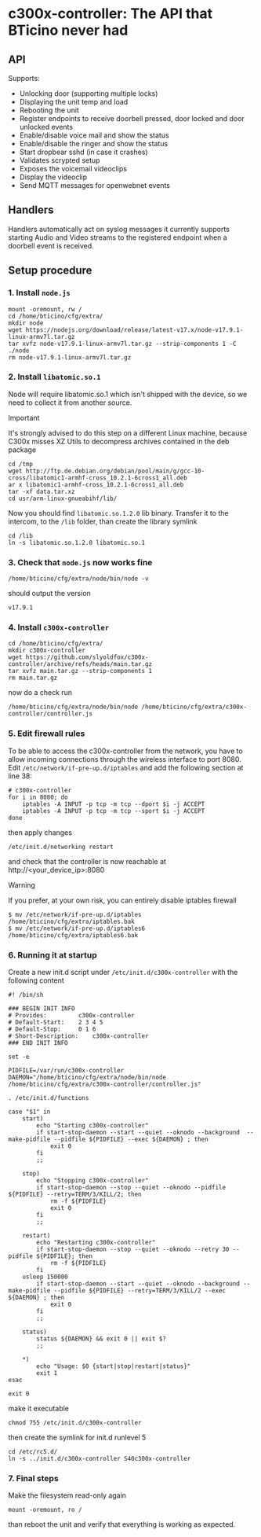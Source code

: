 # c300x-controller: The API that BTicino never had

## API

Supports:

* Unlocking door (supporting multiple locks)
* Displaying the unit temp and load
* Rebooting the unit
* Register endpoints to receive doorbell pressed, door locked and door unlocked events
* Enable/disable voice mail and show the status
* Enable/disable the ringer and show the status
* Start dropbear sshd (in case it crashes)
* Validates scrypted setup
* Exposes the voicemail videoclips
* Display the videoclip
* Send MQTT messages for openwebnet events

## Handlers

Handlers automatically act on syslog messages it currently supports starting Audio and Video streams to the registered endpoint when a doorbell event is received.

## Setup procedure

### 1. Install `node.js`
```
mount -oremount, rw /
cd /home/bticino/cfg/extra/
mkdir node
wget https://nodejs.org/download/release/latest-v17.x/node-v17.9.1-linux-armv7l.tar.gz
tar xvfz node-v17.9.1-linux-armv7l.tar.gz --strip-components 1 -C ./node
rm node-v17.9.1-linux-armv7l.tar.gz
```

### 2. Install `libatomic.so.1`

Node will require libatomic.so.1 which isn't shipped with the device, so we need to collect it from another source.

> [!IMPORTANT] 
> It's strongly advised to do this step on a different Linux machine, because C300x misses XZ Utils to decompress archives contained in the deb package

```
cd /tmp
wget http://ftp.de.debian.org/debian/pool/main/g/gcc-10-cross/libatomic1-armhf-cross_10.2.1-6cross1_all.deb
ar x libatomic1-armhf-cross_10.2.1-6cross1_all.deb
tar -xf data.tar.xz
cd usr/arm-linux-gnueabihf/lib/
```

Now you should find `libatomic.so.1.2.0` lib binary. Transfer it to the intercom, to the `/lib` folder, than create the library symlink

```
cd /lib
ln -s libatomic.so.1.2.0 libatomic.so.1
```

### 3. Check that `node.js` now works fine

```
/home/bticino/cfg/extra/node/bin/node -v
```
should output the version
```
v17.9.1
```

### 4. Install `c300x-controller`

```
cd /home/bticino/cfg/extra/
mkdir c300x-controller
wget https://github.com/slyoldfox/c300x-controller/archive/refs/heads/main.tar.gz
tar xvfz main.tar.gz --strip-components 1
rm main.tar.gz
```

now do a check run

```
/home/bticino/cfg/extra/node/bin/node /home/bticino/cfg/extra/c300x-controller/controller.js
```

### 5. Edit firewall rules

To be able to access the c300x-controller from the network, you have to allow incoming connections through the wireless interface to port 8080.
Edit `/etc/network/if-pre-up.d/iptables` and add the following section at line 38:

```
# c300x-controller
for i in 8080; do
	iptables -A INPUT -p tcp -m tcp --dport $i -j ACCEPT
	iptables -A INPUT -p tcp -m tcp --sport $i -j ACCEPT
done
```

then apply changes

```
/etc/init.d/networking restart
```

and check that the controller is now reachable at http://<your_device_ip>:8080

> [!WARNING]
> If you prefer, at your own risk, you can entirely disable iptables firewall
> 
> ```
> $ mv /etc/network/if-pre-up.d/iptables /home/bticino/cfg/extra/iptables.bak
> $ mv /etc/network/if-pre-up.d/iptables6 /home/bticino/cfg/extra/iptables6.bak
> ```

### 6. Running it at startup

Create a new init.d script under `/etc/init.d/c300x-controller` with the following content
```
#! /bin/sh

### BEGIN INIT INFO
# Provides:         c300x-controller
# Default-Start:    2 3 4 5
# Default-Stop:     0 1 6
# Short-Description:    c300x-controller
### END INIT INFO

set -e

PIDFILE=/var/run/c300x-controller
DAEMON="/home/bticino/cfg/extra/node/bin/node /home/bticino/cfg/extra/c300x-controller/controller.js"

. /etc/init.d/functions

case "$1" in
    start)
        echo "Starting c300x-controller"
		if start-stop-daemon --start --quiet --oknodo --background  --make-pidfile --pidfile ${PIDFILE} --exec ${DAEMON} ; then
			exit 0
		fi
        ;;

    stop)
        echo "Stopping c300x-controller"
        if start-stop-daemon --stop --quiet --oknodo --pidfile ${PIDFILE} --retry=TERM/3/KILL/2; then
            rm -f ${PIDFILE}
            exit 0
        fi
        ;;

    restart)
        echo "Restarting c300x-controller"
        if start-stop-daemon --stop --quiet --oknodo --retry 30 --pidfile ${PIDFILE}; then
            rm -f ${PIDFILE}
        fi
	usleep 150000 
        if start-stop-daemon --start --quiet --oknodo --background --make-pidfile --pidfile ${PIDFILE} --retry=TERM/3/KILL/2 --exec ${DAEMON} ; then
            exit 0
        fi
        ;;

    status)
        status ${DAEMON} && exit 0 || exit $?
        ;;

    *)
        echo "Usage: $0 {start|stop|restart|status}"
        exit 1
esac

exit 0
```

make it executable

```
chmod 755 /etc/init.d/c300x-controller
```

then create the symlink for init.d runlevel 5

```
cd /etc/rc5.d/
ln -s ../init.d/c300x-controller S40c300x-controller
```

### 7. Final steps

Make the filesystem read-only again

```
mount -oremount, ro /
```

than reboot the unit and verify that everything is working as expected.
